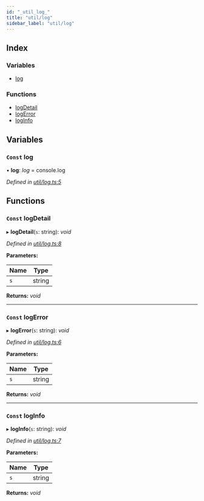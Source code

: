 ```yaml
---
id: "_util_log_"
title: "util/log"
sidebar_label: "util/log"
---
```


## Index

### Variables

* [log](_util_log_.md#const-log)

### Functions

* [logDetail](_util_log_.md#const-logdetail)
* [logError](_util_log_.md#const-logerror)
* [logInfo](_util_log_.md#const-loginfo)

## Variables

### `Const` log

• **log**: *log* = console.log

*Defined in [util/log.ts:5](https://github.com/aerogear/graphback/blob/63664df15/packages/graphql-migrations/src/util/log.ts#L5)*

## Functions

### `Const` logDetail

▸ **logDetail**(`s`: string): *void*

*Defined in [util/log.ts:8](https://github.com/aerogear/graphback/blob/63664df15/packages/graphql-migrations/src/util/log.ts#L8)*

**Parameters:**

Name | Type |
------ | ------ |
`s` | string |

**Returns:** *void*

___

### `Const` logError

▸ **logError**(`s`: string): *void*

*Defined in [util/log.ts:6](https://github.com/aerogear/graphback/blob/63664df15/packages/graphql-migrations/src/util/log.ts#L6)*

**Parameters:**

Name | Type |
------ | ------ |
`s` | string |

**Returns:** *void*

___

### `Const` logInfo

▸ **logInfo**(`s`: string): *void*

*Defined in [util/log.ts:7](https://github.com/aerogear/graphback/blob/63664df15/packages/graphql-migrations/src/util/log.ts#L7)*

**Parameters:**

Name | Type |
------ | ------ |
`s` | string |

**Returns:** *void*
